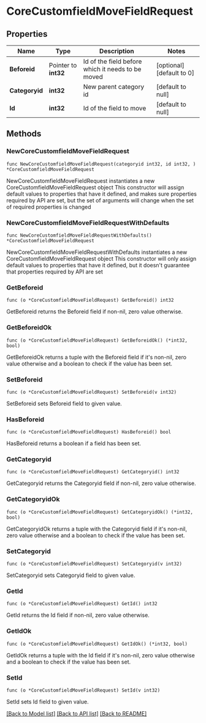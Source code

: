 # CoreCustomfieldMoveFieldRequest

## Properties

Name | Type | Description | Notes
------------ | ------------- | ------------- | -------------
**Beforeid** | Pointer to **int32** | Id of the field before which it needs to be moved | [optional] [default to 0]
**Categoryid** | **int32** | New parent category id | [default to null]
**Id** | **int32** | Id of the field to move | [default to null]

## Methods

### NewCoreCustomfieldMoveFieldRequest

`func NewCoreCustomfieldMoveFieldRequest(categoryid int32, id int32, ) *CoreCustomfieldMoveFieldRequest`

NewCoreCustomfieldMoveFieldRequest instantiates a new CoreCustomfieldMoveFieldRequest object
This constructor will assign default values to properties that have it defined,
and makes sure properties required by API are set, but the set of arguments
will change when the set of required properties is changed

### NewCoreCustomfieldMoveFieldRequestWithDefaults

`func NewCoreCustomfieldMoveFieldRequestWithDefaults() *CoreCustomfieldMoveFieldRequest`

NewCoreCustomfieldMoveFieldRequestWithDefaults instantiates a new CoreCustomfieldMoveFieldRequest object
This constructor will only assign default values to properties that have it defined,
but it doesn't guarantee that properties required by API are set

### GetBeforeid

`func (o *CoreCustomfieldMoveFieldRequest) GetBeforeid() int32`

GetBeforeid returns the Beforeid field if non-nil, zero value otherwise.

### GetBeforeidOk

`func (o *CoreCustomfieldMoveFieldRequest) GetBeforeidOk() (*int32, bool)`

GetBeforeidOk returns a tuple with the Beforeid field if it's non-nil, zero value otherwise
and a boolean to check if the value has been set.

### SetBeforeid

`func (o *CoreCustomfieldMoveFieldRequest) SetBeforeid(v int32)`

SetBeforeid sets Beforeid field to given value.

### HasBeforeid

`func (o *CoreCustomfieldMoveFieldRequest) HasBeforeid() bool`

HasBeforeid returns a boolean if a field has been set.

### GetCategoryid

`func (o *CoreCustomfieldMoveFieldRequest) GetCategoryid() int32`

GetCategoryid returns the Categoryid field if non-nil, zero value otherwise.

### GetCategoryidOk

`func (o *CoreCustomfieldMoveFieldRequest) GetCategoryidOk() (*int32, bool)`

GetCategoryidOk returns a tuple with the Categoryid field if it's non-nil, zero value otherwise
and a boolean to check if the value has been set.

### SetCategoryid

`func (o *CoreCustomfieldMoveFieldRequest) SetCategoryid(v int32)`

SetCategoryid sets Categoryid field to given value.


### GetId

`func (o *CoreCustomfieldMoveFieldRequest) GetId() int32`

GetId returns the Id field if non-nil, zero value otherwise.

### GetIdOk

`func (o *CoreCustomfieldMoveFieldRequest) GetIdOk() (*int32, bool)`

GetIdOk returns a tuple with the Id field if it's non-nil, zero value otherwise
and a boolean to check if the value has been set.

### SetId

`func (o *CoreCustomfieldMoveFieldRequest) SetId(v int32)`

SetId sets Id field to given value.



[[Back to Model list]](../README.md#documentation-for-models) [[Back to API list]](../README.md#documentation-for-api-endpoints) [[Back to README]](../README.md)


